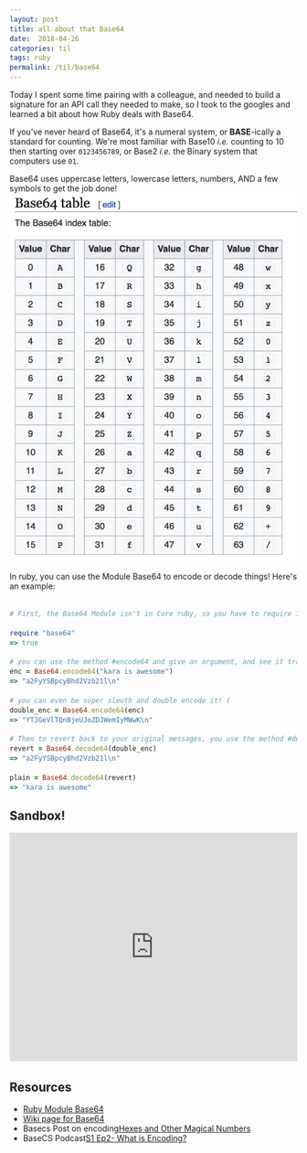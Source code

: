 ```yaml
---
layout: post
title: all about that Base64
date:  2018-04-26
categories: til
tags: ruby
permalink: /til/base64
---
```


Today I spent some time pairing with a colleague, and needed to build a signature for an API call they needed to make, 
so I took to the googles and learned a bit about how Ruby deals with Base64.

If you've never heard of Base64, it's a numeral system, or **BASE**-ically a standard for counting. 
We're most familiar with Base10 _i.e._ counting to 10 then starting over `0123456789`, or Base2 _i.e._ the Binary system that computers use `01`.

Base64 uses uppercase letters, lowercase letters, numbers, AND a few symbols to get the job done!
![base64 table from wikipedia](/pics/base64table.png)

In ruby, you can use the Module Base64 to encode or decode things!
Here's an example:

```rb

# First, the Base64 Module isn't in Core ruby, so you have to require it
 
require "base64"
=> true

# you can use the method #encode64 and give an argument, and see it translated to Base64!
enc = Base64.encode64("kara is awesome")
=> "a2FyYSBpcyBhd2Vzb21l\n"

# you can even be super sleuth and double encode it! (
double_enc = Base64.encode64(enc)
=> "YTJGeVlTQnBjeUJoZDJWemIyMWwK\n"

# Then to revert back to your original messages, you use the method #decode64
revert = Base64.decode64(double_enc)
=> "a2FyYSBpcyBhd2Vzb21l\n"

plain = Base64.decode64(revert)
=> "kara is awesome"

```
## Sandbox!
<iframe height="400px" width="100%" src="https://repl.it/@KaraAJC/MajorEmptyOctagon?lite=true" scrolling="no" frameborder="no" allowtransparency="true" allowfullscreen="true" sandbox="allow-forms allow-pointer-lock allow-popups allow-same-origin allow-scripts allow-modals"></iframe>

## Resources
- [Ruby Module Base64](http://ruby-doc.org/stdlib-2.5.0/libdoc/base64/rdoc/Base64.html)
- [Wiki page for Base64](https://en.wikipedia.org/wiki/Base64)
- Basecs Post on encoding[Hexes and Other Magical Numbers](https://medium.com/basecs/hexs-and-other-magical-numbers-9785bc26b7ee)
- BaseCS Podcast[S1 Ep2- What is Encoding?](https://www.codenewbie.org/basecs)
